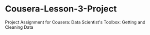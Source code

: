 # Cousera-Lesson-3-Project
Project Assignment for Cousera: Data Scientist's Toolbox: Getting and Cleaning Data
